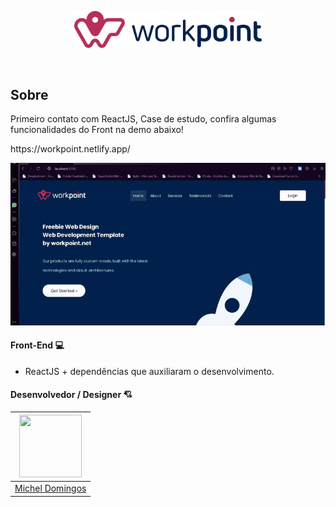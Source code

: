<p align="center">	
  <img src="https://github.com/micheldslive/workpoint/blob/master/demo/logo.png" width="300" alt="Unform" />
</p>	

<br>	

## Sobre	
Primeiro contato com ReactJS, Case de estudo, confira algumas funcionalidades do Front na demo abaixo!
<p>https://workpoint.netlify.app/</p>
<p>
  <img src="https://github.com/micheldslive/workpoint/blob/master/demo/demo.gif" width="700"   />
</p>


#### Front-End 💻
* ReactJS + dependências que auxiliaram o desenvolvimento.


#### Desenvolvedor / Designer 💘
| <img src="https://avatars.githubusercontent.com/u/55795597?v=4" width="100" height="100" /> |
| :---:  |
| [Michel Domingos](https://github.com/micheldslive) |
